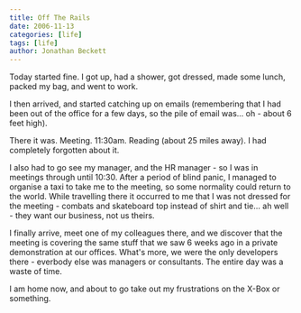 ```yaml
---
title: Off The Rails
date: 2006-11-13
categories: [life]
tags: [life]
author: Jonathan Beckett
---
```


Today started fine. I got up, had a shower, got dressed, made some lunch, packed my bag, and went to work.

I then arrived, and started catching up on emails (remembering that I had been out of the office for a few days, so the pile of email was... oh - about 6 feet high).

There it was. Meeting. 11:30am. Reading (about 25 miles away). I had completely forgotten about it.

I also had to go see my manager, and the HR manager - so I was in meetings through until 10:30. After a period of blind panic, I managed to organise a taxi to take me to the meeting, so some normality could return to the world. While travelling there it occurred to me that I was not dressed for the meeting - combats and skateboard top instead of shirt and tie... ah well - they want our business, not us theirs.

I finally arrive, meet one of my colleagues there, and we discover that the meeting is covering the same stuff that we saw 6 weeks ago in a private demonstration at our offices. What's more, we were the only developers there - everbody else was managers or consultants. The entire day was a waste of time.

I am home now, and about to go take out my frustrations on the X-Box or something.